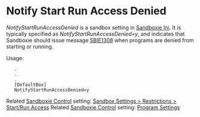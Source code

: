 # Notify Start Run Access Denied

_NotifyStartRunAccessDenied_ is a sandbox setting in [Sandboxie Ini](SandboxieIni.md). It is typically specified as _NotifyStartRunAccessDenied=y_, and indicates that Sandboxie should issue message [SBIE1308](SBIE1308.md) when programs are denied from starting or running.

Usage:
```
   .
   .
   .
   [DefaultBox]
   NotifyStartRunAccessDenied=y
```

Related [Sandboxie Control](SP_SBControl.md) setting: [Sandbox Settings > Restrictions > Start/Run Access](RestrictionsSettings.md#startrun-access) Related [Sandboxie Control](SP_SBControl.md) setting: [Program Settings](ProgramSettings.md#page-2)
